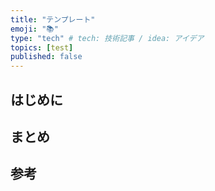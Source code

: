 ```yaml
---
title: "テンプレート"
emoji: "📚"
type: "tech" # tech: 技術記事 / idea: アイデア
topics: [test]
published: false
---
```


## はじめに
## まとめ
## 参考
